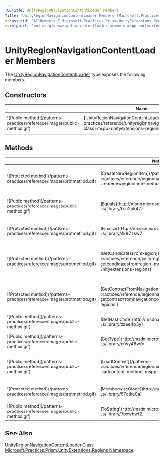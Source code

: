 ```yaml
---
TOCTitle: UnityRegionNavigationContentLoader Members
Title: 'UnityRegionNavigationContentLoader Members (Microsoft.Practices.Prism.UnityExtensions.Regions)'
ms:assetid: 'AllMembers.T:Microsoft.Practices.Prism.UnityExtensions.Regions.UnityRegionNavigationContentLoader'
ms:mtpsurl: 'unityregionnavigationcontentloader-members-mspp-unityextensions-regions.md'
---
```



# UnityRegionNavigationContentLoader Members

The [UnityRegionNavigationContentLoader](/patterns-practices/reference/unityregionnavigationcontentloader-class-mspp-unityextensions-regions) type exposes the following members.

## Constructors


<table>
<thead>
<tr class="header">
<th> </th>
<th>Name</th>
<th>Description</th>
</tr>
</thead>
<tbody>
<tr class="odd">
<td>![Public method](/patterns-practices/reference/images/public-method.gif)</td>
<td>[UnityRegionNavigationContentLoader](/patterns-practices/reference/unityregionnavigationcontentloader-class-mspp-unityextensions-regions)</td>
<td><div class="summary">
Initializes a new instance of the [UnityRegionNavigationContentLoader](/patterns-practices/reference/unityregionnavigationcontentloader-class-mspp-unityextensions-regions) class.
</div></td>
</tr>
</tbody>
</table>

## Methods


<table>

<thead>
<tr class="header">
<th> </th>
<th>Name</th>
<th>Description</th>
</tr>
</thead>
<tbody>
<tr class="odd">
<td>![Protected method](/patterns-practices/reference/images/protmethod.gif)</td>
<td>[CreateNewRegionItem](/patterns-practices/reference/regionnavigationcontentloader-createnewregionitem-method-mspp-regions)</td>
<td><div class="summary">
Provides a new item for the region based on the supplied candidate target contract name.
</div>
(Inherited from [RegionNavigationContentLoader](/patterns-practices/reference/regionnavigationcontentloader-class-mspp-regions).)</td>
</tr>
<tr class="even">
<td>![Public method](/patterns-practices/reference/images/public-method.gif)</td>
<td>[Equals](http://msdn.microsoft.com/en-us/library/bsc2ak47)</td>
<td><div class="summary">
Determines whether the specified [Object](http://msdn.microsoft.com/en-us/library/e5kfa45b) is equal to the current [Object](http://msdn.microsoft.com/en-us/library/e5kfa45b).
</div>
(Inherited from [Object](http://msdn.microsoft.com/en-us/library/e5kfa45b).)</td>
</tr>
<tr class="odd">
<td>![Protected method](/patterns-practices/reference/images/protmethod.gif)</td>
<td>[Finalize](http://msdn.microsoft.com/en-us/library/4k87zsw7)</td>
<td><div class="summary">
Allows an object to try to free resources and perform other cleanup operations before it is reclaimed by garbage collection.
</div>
(Inherited from [Object](http://msdn.microsoft.com/en-us/library/e5kfa45b).)</td>
</tr>
<tr class="even">
<td>![Protected method](/patterns-practices/reference/images/protmethod.gif)</td>
<td>[GetCandidatesFromRegion](/patterns-practices/reference/unityregionnavigationcontentloader-getcandidatesfromregion-method-mspp-unityextensions-regions)</td>
<td><div class="summary">
Returns the set of candidates that may satisfiy this navigation request.
</div>
(Overrides [RegionNavigationContentLoader.GetCandidatesFromRegion(IRegion, String)](/patterns-practices/reference/regionnavigationcontentloader-getcandidatesfromregion-method-mspp-regions
).)</td>
</tr>
<tr class="odd">
<td>![Protected method](/patterns-practices/reference/images/protmethod.gif)</td>
<td>[GetContractFromNavigationContext](/patterns-practices/reference/regionnavigationcontentloader-getcontractfromnavigationcontext-method-mspp-regions
)</td>
<td><div class="summary">
Returns the candidate TargetContract based on the [NavigationContext](/patterns-practices/reference/navigationcontext-class-mspp-regions).
</div>
(Inherited from [RegionNavigationContentLoader](/patterns-practices/reference/regionnavigationcontentloader-class-mspp-regions).)</td>
</tr>
<tr class="even">
<td>![Public method](/patterns-practices/reference/images/public-method.gif)</td>
<td>[GetHashCode](http://msdn.microsoft.com/en-us/library/zdee4b3y)</td>
<td><div class="summary">
Serves as a hash function for a particular type.
</div>
(Inherited from [Object](http://msdn.microsoft.com/en-us/library/e5kfa45b).)</td>
</tr>
<tr class="odd">
<td>![Public method](/patterns-practices/reference/images/public-method.gif)</td>
<td>[GetType](http://msdn.microsoft.com/en-us/library/dfwy45w9)</td>
<td><div class="summary">
Gets the [Type](http://msdn.microsoft.com/en-us/library/42892f65) of the current instance.
</div>
(Inherited from [Object](http://msdn.microsoft.com/en-us/library/e5kfa45b).)</td>
</tr>
<tr class="even">
<td>![Public method](/patterns-practices/reference/images/public-method.gif)</td>
<td>[LoadContent](/patterns-practices/reference/regionnavigationcontentloader-loadcontent-method-mspp-regions)</td>
<td><div class="summary">
Gets the view to which the navigation request represented by navigationContext applies.
</div>
(Inherited from [RegionNavigationContentLoader](/patterns-practices/reference/regionnavigationcontentloader-class-mspp-regions).)</td>
</tr>
<tr class="odd">
<td>![Protected method](/patterns-practices/reference/images/protmethod.gif)</td>
<td>[MemberwiseClone](http://msdn.microsoft.com/en-us/library/57ctke0a)</td>
<td><div class="summary">
Creates a shallow copy of the current [Object](http://msdn.microsoft.com/en-us/library/e5kfa45b).
</div>
(Inherited from [Object](http://msdn.microsoft.com/en-us/library/e5kfa45b).)</td>
</tr>
<tr class="even">
<td>![Public method](/patterns-practices/reference/images/public-method.gif)</td>
<td>[ToString](http://msdn.microsoft.com/en-us/library/7bxwbwt2)</td>
<td><div class="summary">
Returns a string that represents the current object.
</div>
(Inherited from [Object](http://msdn.microsoft.com/en-us/library/e5kfa45b).)</td>
</tr>
</tbody>
</table>

## See Also

[UnityRegionNavigationContentLoader Class](/patterns-practices/reference/unityregionnavigationcontentloader-class-mspp-unityextensions-regions)  
[Microsoft.Practices.Prism.UnityExtensions.Regions Namespace](/patterns-practices/reference/mspp-unityextensions-regions-namespace)
